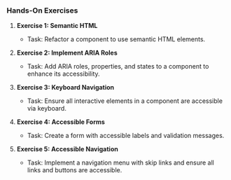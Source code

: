 ### Hands-On Exercises

1. **Exercise 1: Semantic HTML**
   - Task: Refactor a component to use semantic HTML elements.

2. **Exercise 2: Implement ARIA Roles**
   - Task: Add ARIA roles, properties, and states to a component to enhance its accessibility.

3. **Exercise 3: Keyboard Navigation**
   - Task: Ensure all interactive elements in a component are accessible via keyboard.

4. **Exercise 4: Accessible Forms**
   - Task: Create a form with accessible labels and validation messages.

5. **Exercise 5: Accessible Navigation**
   - Task: Implement a navigation menu with skip links and ensure all links and buttons are accessible.
